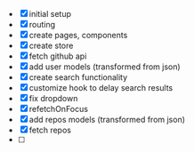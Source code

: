 - [x] initial setup
- [x] routing
- [x] create pages, components
- [x] create store
- [x] fetch github api
- [x] add user models (transformed from json)
- [x] create search functionality
- [x] customize hook to delay search results
- [x] fix dropdown
- [x] refetchOnFocus
- [x] add repos models (transformed from json)
- [x] fetch repos
- [ ]